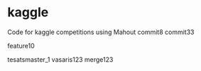 kaggle
======

Code for kaggle competitions using Mahout
commit8
commit33

feature10





tesatsmaster_1
vasaris123
merge123